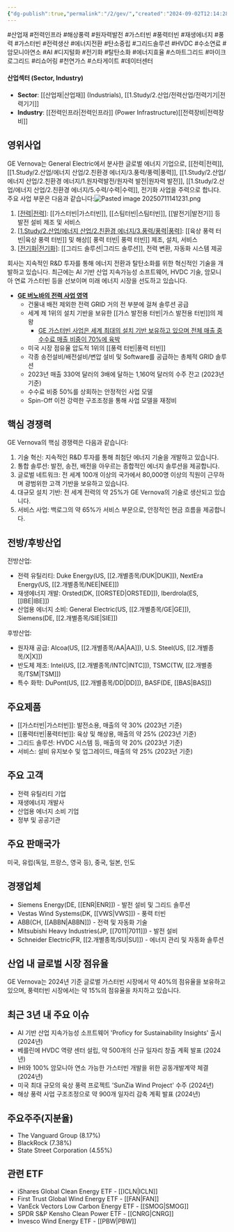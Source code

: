 ```yaml
---
{"dg-publish":true,"permalink":"/2/gev/","created":"2024-09-02T12:14:28.837+09:00","updated":"2025-07-29T21:37:04.688+09:00"}
---
```


#산업재 #전력인프라 #해상풍력 #원자력발전 #가스터빈 #풍력터빈
#재생에너지 #풍력 #가스터빈 #전력생산 #에너지전환 #탄소중립 #그리드솔루션 #HVDC #수소연료 #암모니아연소 #AI #디지털화 #전기화 #탈탄소화 #에너지효율 #스마트그리드 #마이크로그리드 #리쇼어링  #천연가스 #스타게이트 #데이터센터 



#### 산업섹터 (Sector, Industry)

- **Sector**: [[산업재\|산업재]] (Industrials), [[1.Study/2.산업/전력산업/전력기기\|전력기기]]
- **Industry**: [[전력인프라\|전력인프라]] (Power Infrastructure)[[전력장비\|전력장비]]

## 영위사업

GE Vernova는 General Electric에서 분사한 글로벌 에너지 기업으로, [[전력\|전력]], [[1.Study/2.산업/에너지 산업/2.친환경 에너지/3.풍력/풍력\|풍력]], [[1.Study/2.산업/에너지 산업/2.친환경 에너지/1.원자력발전/원자력 발전\|원자력 발전]], [[1.Study/2.산업/에너지 산업/2.친환경 에너지/5.수력/수력\|수력]], 전기화 사업을 주력으로 합니다. 주요 사업 부문은 다음과 같습니다:![Pasted image 20250711141231.png](/img/user/attachments/Pasted%20image%2020250711141231.png)


1. [[전력\|전력]](Power): [[가스터빈\|가스터빈]], [[스팀터빈\|스팀터빈]], [[발전기\|발전기]] 등 발전 설비 제조 및 서비스
2. [[1.Study/2.산업/에너지 산업/2.친환경 에너지/3.풍력/풍력\|풍력]](Wind): [[육상 풍력 터빈\|육상 풍력 터빈]] 및 해상[[ 풍력 터빈\| 풍력 터빈]] 제조, 설치, 서비스
3. [[전기화\|전기화]](Electrification): [[그리드 솔루션\|그리드 솔루션]], 전력 변환, 자동화 시스템 제공

회사는 지속적인 R&D 투자를 통해 에너지 전환과 탈탄소화를 위한 혁신적인 기술을 개발하고 있습니다. 최근에는 AI 기반 산업 지속가능성 소프트웨어, HVDC 기술, 암모니아 연료 가스터빈 등을 선보이며 미래 에너지 시장을 선도하고 있습니다.

- **[GE 버노바의 전력 사업 영역](7.1_전력에%20묻는%20네%20개의%20질문들.pdf#page=22&selection=174,0,182,2&color=yellow)**
	- 건물내 배전 제외한 전력 GRID 거의 전 부분에 걸쳐 솔루션 공급
	- 세계 제 1위의 설치 기반을 보유한 [[가스 발전용 터빈\|가스 발전용 터빈]]의 제왕 
		- [GE 가스터빈 사업은 세계 최대의 설치 기반 보유하고 있으며 전체 매출 중 수수료 매출 비중이 70%에 육박](7.1_전력에%20묻는%20네%20개의%20질문들.pdf#page=24&selection=55,0,88,2&color=yellow)
	- 미국 시장 점유율 압도적 1위의 [[풍력 터빈\|풍력 터빈]] 
	- 각종 송전설비/배전설비/변압 설비 및 Software를 공급하는 총체적 GRID 솔루션 
	- 2023년 매출 330억 달러의 3배에 달하는 1,160억 달러의 수주 잔고 (2023년 기준) 
	- 수수료 비중 50%를 상회하는 안정적인 사업 모델 
	- Spin-Off 이전 강력한 구조조정을 통해 사업 모델을 재정비

## 핵심 경쟁력

GE Vernova의 핵심 경쟁력은 다음과 같습니다:

1. 기술 혁신: 지속적인 R&D 투자를 통해 최첨단 에너지 기술을 개발하고 있습니다.
2. 통합 솔루션: 발전, 송전, 배전을 아우르는 종합적인 에너지 솔루션을 제공합니다.
3. 글로벌 네트워크: 전 세계 100개 이상의 국가에서 80,000명 이상의 직원이 근무하며 광범위한 고객 기반을 보유하고 있습니다.
4. 대규모 설치 기반: 전 세계 전력의 약 25%가 GE Vernova의 기술로 생산되고 있습니다.
5. 서비스 사업: 백로그의 약 65%가 서비스 부문으로, 안정적인 현금 흐름을 제공합니다.

## 전방/후방산업

전방산업:

- 전력 유틸리티: Duke Energy(US, [[2.개별종목/DUK\|DUK]]), NextEra Energy(US, [[2.개별종목/NEE\|NEE]])
- 재생에너지 개발: Orsted(DK, [[ORSTED\|ORSTED]]), Iberdrola(ES, [[IBE\|IBE]])
- 산업용 에너지 소비: General Electric(US, [[2.개별종목/GE\|GE]]), Siemens(DE, [[2.개별종목/SIE\|SIE]])

후방산업:

- 원자재 공급: Alcoa(US, [[2.개별종목/AA\|AA]]), U.S. Steel(US, [[2.개별종목/X\|X]])
- 반도체 제조: Intel(US, [[2.개별종목/INTC\|INTC]]), TSMC(TW, [[2.개별종목/TSM\|TSM]])
- 특수 화학: DuPont(US, [[2.개별종목/DD\|DD]]), BASF(DE, [[BAS\|BAS]])

## 주요제품

- [[가스터빈\|가스터빈]]: 발전소용, 매출의 약 30% (2023년 기준)
- [[풍력터빈\|풍력터빈]]: 육상 및 해상용, 매출의 약 25% (2023년 기준)
- 그리드 솔루션: HVDC 시스템 등, 매출의 약 20% (2023년 기준)
- 서비스: 설비 유지보수 및 업그레이드, 매출의 약 25% (2023년 기준)

## 주요 고객

- 전력 유틸리티 기업
- 재생에너지 개발사
- 산업용 에너지 소비 기업
- 정부 및 공공기관

## 주요 판매국가

미국, 유럽(독일, 프랑스, 영국 등), 중국, 일본, 인도

## 경쟁업체

- Siemens Energy(DE, [[ENR\|ENR]]) - 발전 설비 및 그리드 솔루션
- Vestas Wind Systems(DK, [[VWS\|VWS]]) - 풍력 터빈
- ABB(CH, [[ABBN\|ABBN]]) - 전력 및 자동화 기술
- Mitsubishi Heavy Industries(JP, [[7011\|7011]]) - 발전 설비
- Schneider Electric(FR, [[2.개별종목/SU\|SU]]) - 에너지 관리 및 자동화 솔루션

## 산업 내 글로벌 시장 점유율

GE Vernova는 2024년 기준 글로벌 가스터빈 시장에서 약 40%의 점유율을 보유하고 있으며, 풍력터빈 시장에서는 약 15%의 점유율을 차지하고 있습니다.

## 최근 3년 내 주요 이슈

- AI 기반 산업 지속가능성 소프트웨어 'Proficy for Sustainability Insights' 출시 (2024년)
- 베를린에 HVDC 역량 센터 설립, 약 500개의 신규 일자리 창출 계획 발표 (2024년)
- IHI와 100% 암모니아 연소 가능한 가스터빈 개발을 위한 공동개발계약 체결 (2024년)
- 미국 최대 규모의 육상 풍력 프로젝트 'SunZia Wind Project' 수주 (2024년)
- 해상 풍력 사업 구조조정으로 약 900개 일자리 감축 계획 발표 (2024년)

## 주요주주(지분율)

- The Vanguard Group (8.17%)
- BlackRock (7.38%)
- State Street Corporation (4.55%)

## 관련 ETF

- iShares Global Clean Energy ETF - [[ICLN\|ICLN]]
- First Trust Global Wind Energy ETF - [[FAN\|FAN]]
- VanEck Vectors Low Carbon Energy ETF - [[SMOG\|SMOG]]
- SPDR S&P Kensho Clean Power ETF - [[CNRG\|CNRG]]
- Invesco Wind Energy ETF - [[PBW\|PBW]]